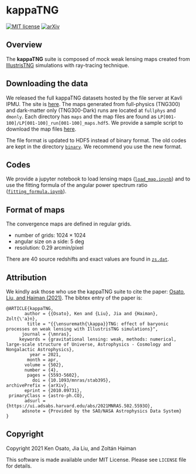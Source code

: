 # kappaTNG

[![MIT license](https://img.shields.io/badge/License-MIT-blue.svg)](https://lbesson.mit-license.org/)
[![arXiv](https://img.shields.io/badge/arXiv-2010.09731-b31b1b.svg)](https://arxiv.org/abs/2010.09731)

## Overview

The **kappaTNG** suite is composed of mock weak lensing maps created
from [IllustrisTNG](https://www.tng-project.org/) simulations
with ray-tracing technique.

## Downloading the data

We released the full kappaTNG datasets hosted by the file server at Kavli IPMU.
The site is [here](https://idark.ipmu.jp/~jia.liu/data/kappaTNG).
The maps generated from full-physics (TNG300) and dark-matter only (TNG300-Dark) runs are located at `fullphys` and `dmonly`.
Each directory has `maps` and the map files are found as `LP[001-100]/LP[001-100]_run[001-100]_maps.hdf5`.
We provide a sample script to download the map files [here](download_maps.sh).

The file format is updated to HDF5 instead of binary format.
The old codes are kept in the directory [`binary`](binary).
We recommend you use the new format.

## Codes

We provide a jupyter notebook to load lensing maps ([`load_map.ipynb`](load_map.ipynb)) and
to use the fitting formula of the angular power spectrum ratio ([`fitting_formula.ipynb`](fitting_formula.ipynb)).


## Format of maps

The convergence maps are defined in regular grids.

* number of grids: $1024 \times 1024$
* angular size on a side: 5 deg
* resolution: 0.29 arcmin/pixel

There are 40 source redshifts and exact values are found in [`zs.dat`](zs.dat).

## Attribution

We kindly ask those who use the kappaTNG suite to cite the paper:
[Osato, Liu, and Haiman (2021)](https://ui.adsabs.harvard.edu/abs/2021MNRAS.502.5593O).
The bibtex entry of the paper is:
```
@ARTICLE{kappaTNG,
       author = {{Osato}, Ken and {Liu}, Jia and {Haiman}, Zolt{\'a}n},
        title = "{{\ensuremath{\kappa}}TNG: effect of baryonic processes on weak lensing with IllustrisTNG simulations}",
      journal = {\mnras},
     keywords = {gravitational lensing: weak, methods: numerical, large-scale structure of Universe, Astrophysics - Cosmology and Nongalactic Astrophysics},
         year = 2021,
        month = apr,
       volume = {502},
       number = {4},
        pages = {5593-5602},
          doi = {10.1093/mnras/stab395},
archivePrefix = {arXiv},
       eprint = {2010.09731},
 primaryClass = {astro-ph.CO},
       adsurl = {https://ui.adsabs.harvard.edu/abs/2021MNRAS.502.5593O},
      adsnote = {Provided by the SAO/NASA Astrophysics Data System}
}
```

## Copyright

Copyright 2021 Ken Osato, Jia Liu, and Zoltán Haiman

This software is made available under MIT License. Please see `LICENSE` file for details.
